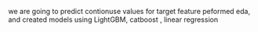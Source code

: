 we are going to predict contionuse values for target feature
peformed eda, and created models using LightGBM, catboost , linear regression 
